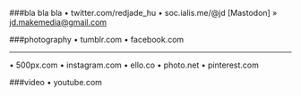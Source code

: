 ###bla bla bla
• twitter.com/redjade_hu
• soc.ialis.me/@jd [Mastodon]
» jd.makemedia@gmail.com

###photography
• tumblr.com
• facebook.com
_______________
• 500px.com
• instagram.com
• ello.co
• photo.net
• pinterest.com

###video
• youtube.com
